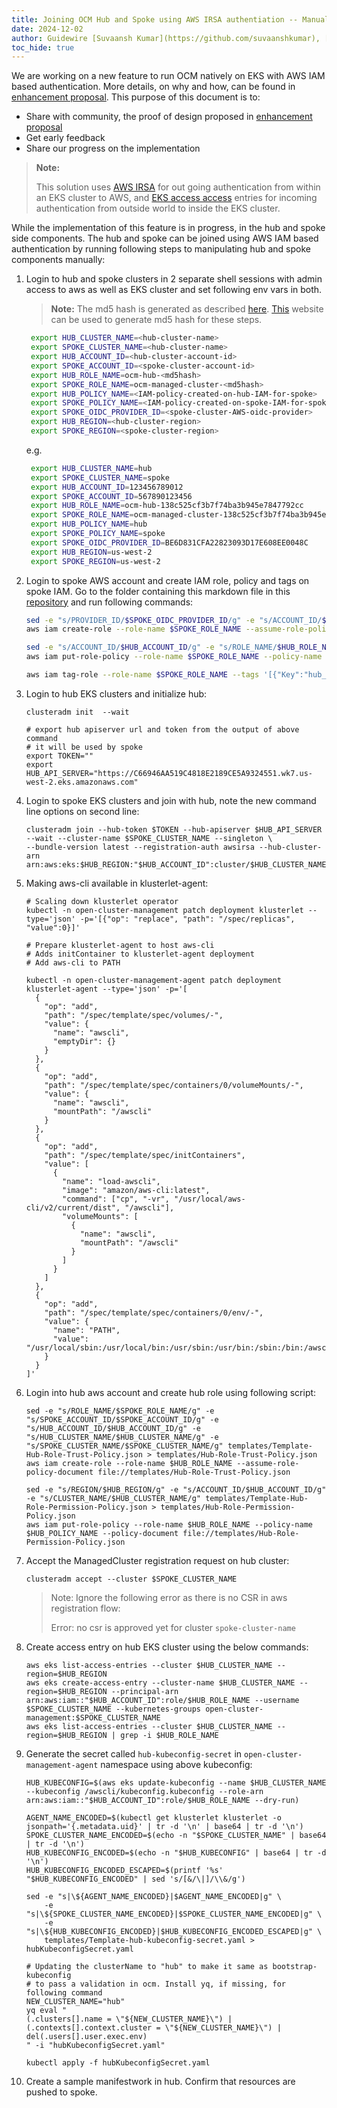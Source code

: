 ```yaml
---
title: Joining OCM Hub and Spoke using AWS IRSA authentiation -- Manual Steps
date: 2024-12-02
author: Guidewire [Suvaansh Kumar](https://github.com/suvaanshkumar), [Gaurav Jaswal](https://github.com/jaswalkiranavtar), [Emily Li](https://github.com/dtclxy64)
toc_hide: true
---
```


We are working on a new feature to run OCM natively on EKS with AWS IAM based authentication. More details, on why and how, can be found in [enhancement proposal](https://github.com/open-cluster-management-io/enhancements/blob/main/enhancements/sig-architecture/105-aws-iam-registration/README.md). This purpose of this document is to:
- Share with community, the proof of design proposed in [enhancement proposal](https://github.com/open-cluster-management-io/enhancements/blob/main/enhancements/sig-architecture/105-aws-iam-registration/README.md)
- Get early feedback
- Share our progress on the implementation

>  **Note:**
> 
> This solution uses [AWS IRSA](https://docs.aws.amazon.com/eks/latest/userguide/iam-roles-for-service-accounts.html) for out going authentication from within an EKS cluster to AWS, and [EKS access access](https://docs.aws.amazon.com/eks/latest/userguide/access-entries.html) entries for incoming authentication from outside world to inside the EKS cluster.

While the implementation of this feature is in progress, in the hub and spoke side components. The hub and spoke can be joined using AWS IAM based authentication by running following steps to manipulating hub and spoke components manually:

1. Login to hub and spoke clusters in 2 separate shell sessions with admin access to aws as well as EKS cluster and set following env vars in both.
    > **Note:** The md5 hash is generated as described [here](https://github.com/open-cluster-management-io/enhancements/blob/main/enhancements/sig-architecture/105-aws-iam-registration/README.md?plain=1#L249). [This](https://www.md5hashgenerator.com/) website can be used to generate md5 hash for these steps.
   ```bash
    export HUB_CLUSTER_NAME=<hub-cluster-name>
    export SPOKE_CLUSTER_NAME=<hub-cluster-name>
    export HUB_ACCOUNT_ID=<hub-cluster-account-id>
    export SPOKE_ACCOUNT_ID=<spoke-cluster-account-id>
    export HUB_ROLE_NAME=ocm-hub-<md5hash>
    export SPOKE_ROLE_NAME=ocm-managed-cluster-<md5hash>
    export HUB_POLICY_NAME=<IAM-policy-created-on-hub-IAM-for-spoke>
    export SPOKE_POLICY_NAME=<IAM-policy-created-on-spoke-IAM-for-spoke>
    export SPOKE_OIDC_PROVIDER_ID=<spoke-cluster-AWS-oidc-provider>
    export HUB_REGION=<hub-cluster-region>
    export SPOKE_REGION=<spoke-cluster-region>
   ```
   
   e.g.
   ```bash
    export HUB_CLUSTER_NAME=hub
    export SPOKE_CLUSTER_NAME=spoke
    export HUB_ACCOUNT_ID=123456789012
    export SPOKE_ACCOUNT_ID=567890123456
    export HUB_ROLE_NAME=ocm-hub-138c525cf3b7f74ba3b945e7847792cc
    export SPOKE_ROLE_NAME=ocm-managed-cluster-138c525cf3b7f74ba3b945e7847792cc
    export HUB_POLICY_NAME=hub
    export SPOKE_POLICY_NAME=spoke
    export SPOKE_OIDC_PROVIDER_ID=BE6D831CFA22823093D17E608EE0048C
    export HUB_REGION=us-west-2
    export SPOKE_REGION=us-west-2
   ```

2. Login to spoke AWS account and create IAM role, policy and tags on spoke IAM. Go to the folder containing this markdown file in this [repository](https://github.com/open-cluster-management-io/open-cluster-management-io.github.io) and run following commands:
   ```bash
   sed -e "s/PROVIDER_ID/$SPOKE_OIDC_PROVIDER_ID/g" -e "s/ACCOUNT_ID/$SPOKE_ACCOUNT_ID/g" -e "s/REGION/$SPOKE_REGION/g" templates/Template-Spoke-Role-Trust-Policy.json > templates/Spoke-Role-Trust-Policy.json
   aws iam create-role --role-name $SPOKE_ROLE_NAME --assume-role-policy-document file://templates/Spoke-Role-Trust-Policy.json

   sed -e "s/ACCOUNT_ID/$HUB_ACCOUNT_ID/g" -e "s/ROLE_NAME/$HUB_ROLE_NAME/g" templates/Template-Spoke-Role-Permission-Policy.json > templates/Spoke-Role-Permission-Policy.json
   aws iam put-role-policy --role-name $SPOKE_ROLE_NAME --policy-name $SPOKE_POLICY_NAME --policy-document file://templates/Spoke-Role-Permission-Policy.json

   aws iam tag-role --role-name $SPOKE_ROLE_NAME --tags '[{"Key":"hub_cluster_account_id", "Value":"'$HUB_ACCOUNT_ID'"},{"Key":"hub_cluster_name", "Value":"'$HUB_CLUSTER_NAME'"},{"Key":"managed_cluster_account_id", "Value":"'$SPOKE_ACCOUNT_ID'"},{"Key":"managed_cluster_name", "Value":"'$SPOKE_CLUSTER_NAME'"}]'
   ```

3. Login to hub EKS clusters and initialize hub:
   ```shell
   clusteradm init  --wait
   
   # export hub apiserver url and token from the output of above command
   # it will be used by spoke
   export TOKEN=""
   export HUB_API_SERVER="https://C66946AA519C4818E2189CE5A9324551.wk7.us-west-2.eks.amazonaws.com"
   ``` 

4. Login to spoke EKS clusters and join with hub, note the new command line options on second line:
   ```shell
   clusteradm join --hub-token $TOKEN --hub-apiserver $HUB_API_SERVER --wait --cluster-name $SPOKE_CLUSTER_NAME --singleton \
   --bundle-version latest --registration-auth awsirsa --hub-cluster-arn arn:aws:eks:$HUB_REGION:"$HUB_ACCOUNT_ID":cluster/$HUB_CLUSTER_NAME
   ```

5. Making aws-cli available in klusterlet-agent:
   ```shell
   # Scaling down klusterlet operator 
   kubectl -n open-cluster-management patch deployment klusterlet --type='json' -p='[{"op": "replace", "path": "/spec/replicas", "value":0}]'
   
   # Prepare klusterlet-agent to host aws-cli
   # Adds initContainer to klusterlet-agent deployment
   # Add aws-cli to PATH
   
   kubectl -n open-cluster-management-agent patch deployment klusterlet-agent --type='json' -p='[
     {
       "op": "add",
       "path": "/spec/template/spec/volumes/-",
       "value": {
         "name": "awscli",
         "emptyDir": {}
       }
     },
     {
       "op": "add",
       "path": "/spec/template/spec/containers/0/volumeMounts/-",
       "value": {
         "name": "awscli",
         "mountPath": "/awscli"
       }
     },
     {
       "op": "add",
       "path": "/spec/template/spec/initContainers",
       "value": [
         {
           "name": "load-awscli",
           "image": "amazon/aws-cli:latest",
           "command": ["cp", "-vr", "/usr/local/aws-cli/v2/current/dist", "/awscli"],
           "volumeMounts": [
             {
               "name": "awscli",
               "mountPath": "/awscli"
             }
           ]
         }
       ]
     },
     {
       "op": "add",
       "path": "/spec/template/spec/containers/0/env/-",
       "value": {
         "name": "PATH",
         "value": "/usr/local/sbin:/usr/local/bin:/usr/sbin:/usr/bin:/sbin:/bin:/awscli/dist"
       }
     }
   ]'

   ```

6. Login into hub aws account and create hub role using following script:
   ```shell
   sed -e "s/ROLE_NAME/$SPOKE_ROLE_NAME/g" -e "s/SPOKE_ACCOUNT_ID/$SPOKE_ACCOUNT_ID/g" -e "s/HUB_ACCOUNT_ID/$HUB_ACCOUNT_ID/g" -e "s/HUB_CLUSTER_NAME/$HUB_CLUSTER_NAME/g" -e "s/SPOKE_CLUSTER_NAME/$SPOKE_CLUSTER_NAME/g" templates/Template-Hub-Role-Trust-Policy.json > templates/Hub-Role-Trust-Policy.json
   aws iam create-role --role-name $HUB_ROLE_NAME --assume-role-policy-document file://templates/Hub-Role-Trust-Policy.json
   
   sed -e "s/REGION/$HUB_REGION/g" -e "s/ACCOUNT_ID/$HUB_ACCOUNT_ID/g" -e "s/CLUSTER_NAME/$HUB_CLUSTER_NAME/g" templates/Template-Hub-Role-Permission-Policy.json > templates/Hub-Role-Permission-Policy.json
   aws iam put-role-policy --role-name $HUB_ROLE_NAME --policy-name $HUB_POLICY_NAME --policy-document file://templates/Hub-Role-Permission-Policy.json
   ```

7. Accept the ManagedCluster registration request on hub cluster:
   ```shell
   clusteradm accept --cluster $SPOKE_CLUSTER_NAME
   ```
   > Note: Ignore the following error as there is no CSR in aws registration flow:
   > 
   > Error: no csr is approved yet for cluster `spoke-cluster-name`

8. Create access entry on hub EKS cluster using the below commands:
   ```shell 
   aws eks list-access-entries --cluster $HUB_CLUSTER_NAME --region=$HUB_REGION
   aws eks create-access-entry --cluster-name $HUB_CLUSTER_NAME --region=$HUB_REGION --principal-arn arn:aws:iam::"$HUB_ACCOUNT_ID":role/$HUB_ROLE_NAME --username $SPOKE_CLUSTER_NAME --kubernetes-groups open-cluster-management:$SPOKE_CLUSTER_NAME
   aws eks list-access-entries --cluster $HUB_CLUSTER_NAME --region=$HUB_REGION | grep -i $HUB_ROLE_NAME
   ```

9. Generate the secret called `hub-kubeconfig-secret` in `open-cluster-management-agent` namespace using above kubeconfig:
   ```shell
   HUB_KUBECONFIG=$(aws eks update-kubeconfig --name $HUB_CLUSTER_NAME --kubeconfig /awscli/kubeconfig.kubeconfig --role-arn arn:aws:iam::"$HUB_ACCOUNT_ID":role/$HUB_ROLE_NAME --dry-run)
   
   AGENT_NAME_ENCODED=$(kubectl get klusterlet klusterlet -o jsonpath='{.metadata.uid}' | tr -d '\n' | base64 | tr -d '\n')
   SPOKE_CLUSTER_NAME_ENCODED=$(echo -n "$SPOKE_CLUSTER_NAME" | base64 | tr -d '\n')
   HUB_KUBECONFIG_ENCODED=$(echo -n "$HUB_KUBECONFIG" | base64 | tr -d '\n')
   HUB_KUBECONFIG_ENCODED_ESCAPED=$(printf '%s' "$HUB_KUBECONFIG_ENCODED" | sed 's/[&/\|]/\\&/g')
   
   sed -e "s|\${AGENT_NAME_ENCODED}|$AGENT_NAME_ENCODED|g" \
       -e "s|\${SPOKE_CLUSTER_NAME_ENCODED}|$SPOKE_CLUSTER_NAME_ENCODED|g" \
       -e "s|\${HUB_KUBECONFIG_ENCODED}|$HUB_KUBECONFIG_ENCODED_ESCAPED|g" \
       templates/Template-hub-kubeconfig-secret.yaml > hubKubeconfigSecret.yaml
   
   # Updating the clusterName to "hub" to make it same as bootstrap-kubeconfig
   # to pass a validation in ocm. Install yq, if missing, for following command
   NEW_CLUSTER_NAME="hub"
   yq eval "
   (.clusters[].name = \"${NEW_CLUSTER_NAME}\") |
   (.contexts[].context.cluster = \"${NEW_CLUSTER_NAME}\") |
   del(.users[].user.exec.env)
   " -i "hubKubeconfigSecret.yaml"
       
   kubectl apply -f hubKubeconfigSecret.yaml
   ```

10. Create a sample manifestwork in hub. Confirm that resources are pushed to spoke.
